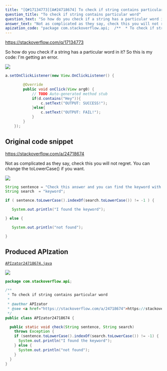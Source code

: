 ```yaml
---
title: "[Q#17134773][A#24718674] To check if string contains particular word"
question_title: "To check if string contains particular word"
question_text: "So how do you check if a string has a particular word in it? So this is my code: I'm getting an error."
answer_text: "Not as complicated as they say, check this you will not regret. You can change the toLowerCase() if you want."
apization_code: "package com.stackoverflow.api;  /**  * To check if string contains particular word  *  * @author APIzator  * @see <a href=\"https://stackoverflow.com/a/24718674\">https://stackoverflow.com/a/24718674</a>  */ public class APIzator24718674 {    public static void check(String sentence, String search)     throws Exception {     if (sentence.toLowerCase().indexOf(search.toLowerCase()) != -1) {       System.out.println(\"I found the keyword\");     } else {       System.out.println(\"not found\");     }   } }"
---
```


https://stackoverflow.com/q/17134773

So how do you check if a string has a particular word in it?
So this is my code:
I&#x27;m getting an error.


<div class="code-logo"><img src="/stackoverflow.png" /></div>

```java
a.setOnClickListener(new View.OnClickListener() {

        @Override
        public void onClick(View arg0) {
            // TODO Auto-generated method stub
            if(d.contains("Hey")){
                c.setText("OUTPUT: SUCCESS!"); 
            }else{
                c.setText("OUTPUT: FAIL!");  
            }
        }
    });
```


## Original code snippet

https://stackoverflow.com/a/24718674

Not as complicated as they say, check this you will not regret.
You can change the toLowerCase() if you want.

<div class="code-logo"><img src="/stackoverflow.png" /></div>

```java
String sentence = "Check this answer and you can find the keyword with this code";
String search  = "keyword";

if ( sentence.toLowerCase().indexOf(search.toLowerCase()) != -1 ) {

   System.out.println("I found the keyword");

} else {

   System.out.println("not found");

}
```

## Produced APIzation

[`APIzator24718674.java`](https://github.com/pasqualesalza/apization-temp-data/raw/master/search/APIzator24718674.java)

<div class="code-logo"><img src="/apizator.png" /></div>

```java
package com.stackoverflow.api;

/**
 * To check if string contains particular word
 *
 * @author APIzator
 * @see <a href="https://stackoverflow.com/a/24718674">https://stackoverflow.com/a/24718674</a>
 */
public class APIzator24718674 {

  public static void check(String sentence, String search)
    throws Exception {
    if (sentence.toLowerCase().indexOf(search.toLowerCase()) != -1) {
      System.out.println("I found the keyword");
    } else {
      System.out.println("not found");
    }
  }
}

```